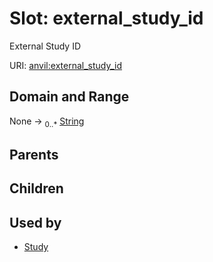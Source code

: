 
# Slot: external_study_id

External Study ID

URI: [anvil:external_study_id](https://anvilproject.org/acr-harmonized-data-model/external_study_id)


## Domain and Range

None &#8594;  <sub>0..\*</sub> [String](types/String.md)

## Parents


## Children


## Used by

 * [Study](Study.md)
